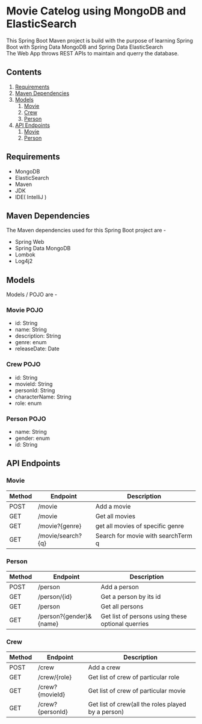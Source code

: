 # Movie Catelog using MongoDB and ElasticSearch

This Spring Boot Maven project is build with the purpose of learning Spring Boot with Spring Data MongoDB and Spring Data ElasticSearch     
The Web App throws REST APIs to maintain and querry the database.

## Contents

1. [Requirements](#requirements)
2. [Maven Dependencies](#maven-dependencies)
3. [Models](#models)
   1. [Movie](#movie-pojo)
   2. [Crew](#crew-pojo)
   3. [Person](#person-pojo)
4. [API Endpoints](#api-endpoints)
   1. [Movie](#movie)
   2. [Person](#person)

## Requirements
- MongoDB
- ElasticSearch
- Maven
- JDK
- IDE( IntelliJ )

## Maven Dependencies
The Maven dependencies used for this Spring Boot project are - 
- Spring Web
- Spring Data MongoDB
- Lombok
- Log4j2

## Models 
Models / POJO are - 
### Movie POJO
- id: String
- name: String
- description: String
- genre: enum
- releaseDate: Date
### Crew POJO
- id: String
- movieId: String
- personId: String
- characterName: String
- role: enum
### Person POJO
- name: String
- gender: enum
- id: String

## API Endpoints
### Movie
Method | Endpoint | Description
-------|----------|-------------
POST | /movie | Add a movie
GET | /movie | Get all movies 
GET | /movie?{genre} | get all movies of specific genre
GET | /movie/search?{q} | Search for movie with searchTerm q

### Person
Method | Endpoint | Description
-------|----------|-------------
POST | /person | Add a person
GET | /person/{id} | Get a person by its id
GET | /person | Get all persons
GET | /person?{gender}&{name} | Get list of persons using these optional querries

### Crew
Method | Endpoint | Description
-------|----------|-------------
POST | /crew | Add a crew
GET | /crew/{role} | Get list of crew of particular role
GET | /crew?{movieId} | Get list of crew of particular movie
GET | /crew?{personId} | Get list of crew(all the roles played by a person)
